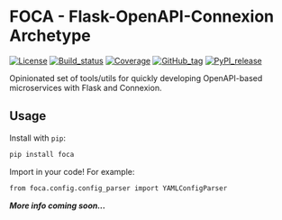 # FOCA - Flask-OpenAPI-Connexion Archetype

[![License][badge-license]][badge-url-license]
[![Build_status][badge-build-status]][badge-url-build-status]
[![Coverage][badge-coverage]][badge-url-coverage]
[![GitHub_tag][badge-github-tag]][badge-url-github-tag]
[![PyPI_release][badge-pypi]][badge-url-pypi]

Opinionated set of tools/utils for quickly developing OpenAPI-based
microservices with Flask and Connexion.

## Usage

Install with `pip`:

```bash
pip install foca
```

Import in your code! For example:

```bash
from foca.config.config_parser import YAMLConfigParser
```

***More info coming soon...***

[badge-build-status]:<https://travis-ci.com/elixir-cloud-aai/foca.svg?branch=dev>
[badge-coverage]:<https://img.shields.io/coveralls/github/elixir-cloud-aai/foca>
[badge-github-tag]:<https://img.shields.io/github/v/tag/elixir-cloud-aai/foca?color=C39BD3>
[badge-license]:<https://img.shields.io/badge/license-Apache%202.0-blue.svg>
[badge-pypi]:<https://img.shields.io/pypi/v/foca.svg?style=flat&color=C39BD3>
[badge-url-build-status]:<https://travis-ci.com/elixir-cloud-aai/foca>
[badge-url-coverage]:<https://coveralls.io/github/elixir-cloud-aai/foca>
[badge-url-github-tag]:<https://github.com/elixir-cloud-aai/foca/releases>
[badge-url-license]:<http://www.apache.org/licenses/LICENSE-2.0>
[badge-url-pypi]:<https://pypi.python.org/pypi/foca>
